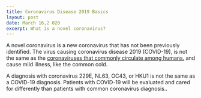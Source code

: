 ```yaml
---
title: Coronavirus Disease 2019 Basics
layout: post
date: March 16,2 020
excerpt: What is a novel coronavirus?
---
```


A novel coronavirus is a new coronavirus that has not been previously identified. The virus causing coronavirus disease 2019 (COVID-19), is not the same as the <a href="https://www.cdc.gov/coronavirus/types.html"> coronaviruses that commonly circulate among humans.</a> and cause mild illness, like the common cold.

A diagnosis with coronavirus 229E, NL63, OC43, or HKU1 is not the same as a COVID-19 diagnosis. Patients with COVID-19 will be evaluated and cared for differently than patients with common coronavirus diagnosis..

